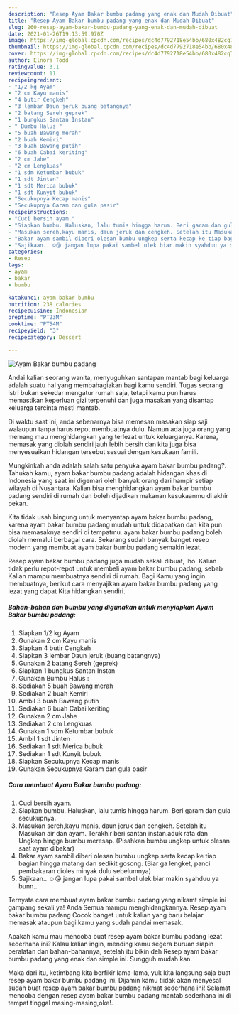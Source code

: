 ```yaml
---
description: "Resep Ayam Bakar bumbu padang yang enak dan Mudah Dibuat"
title: "Resep Ayam Bakar bumbu padang yang enak dan Mudah Dibuat"
slug: 260-resep-ayam-bakar-bumbu-padang-yang-enak-dan-mudah-dibuat
date: 2021-01-26T19:13:59.970Z
image: https://img-global.cpcdn.com/recipes/dc4d7792718e54bb/680x482cq70/ayam-bakar-bumbu-padang-foto-resep-utama.jpg
thumbnail: https://img-global.cpcdn.com/recipes/dc4d7792718e54bb/680x482cq70/ayam-bakar-bumbu-padang-foto-resep-utama.jpg
cover: https://img-global.cpcdn.com/recipes/dc4d7792718e54bb/680x482cq70/ayam-bakar-bumbu-padang-foto-resep-utama.jpg
author: Elnora Todd
ratingvalue: 3.1
reviewcount: 11
recipeingredient:
- "1/2 kg Ayam"
- "2 cm Kayu manis"
- "4 butir Cengkeh"
- "3 lembar Daun jeruk buang batangnya"
- "2 batang Sereh geprek"
- "1 bungkus Santan Instan"
- " Bumbu Halus "
- "5 buah Bawang merah"
- "2 buah Kemiri"
- "3 buah Bawang putih"
- "6 buah Cabai keriting"
- "2 cm Jahe"
- "2 cm Lengkuas"
- "1 sdm Ketumbar bubuk"
- "1 sdt Jinten"
- "1 sdt Merica bubuk"
- "1 sdt Kunyit bubuk"
- "Secukupnya Kecap manis"
- "Secukupnya Garam dan gula pasir"
recipeinstructions:
- "Cuci bersih ayam."
- "Siapkan bumbu. Haluskan, lalu tumis hingga harum. Beri garam dan gula secukupnya."
- "Masukan sereh,kayu manis, daun jeruk dan cengkeh. Setelah itu Masukan air dan ayam. Terakhir beri santan instan.aduk rata dan Ungkep hingga bumbu meresap. (Pisahkan bumbu ungkep untuk olesan saat ayam dibakar)"
- "Bakar ayam sambil diberi olesan bumbu ungkep serta kecap ke tiap bagian hingga matang dan sedikit gosong. (Biar ga lengket, panci pembakaran dioles minyak dulu sebelumnya)"
- "Sajikaan.. ☺😘 jangan lupa pakai sambel ulek biar makin syahduu ya bunn.."
categories:
- Resep
tags:
- ayam
- bakar
- bumbu

katakunci: ayam bakar bumbu 
nutrition: 238 calories
recipecuisine: Indonesian
preptime: "PT23M"
cooktime: "PT54M"
recipeyield: "3"
recipecategory: Dessert

---
```



![Ayam Bakar bumbu padang](https://img-global.cpcdn.com/recipes/dc4d7792718e54bb/680x482cq70/ayam-bakar-bumbu-padang-foto-resep-utama.jpg)

Andai kalian seorang wanita, menyuguhkan santapan mantab bagi keluarga adalah suatu hal yang membahagiakan bagi kamu sendiri. Tugas seorang istri bukan sekedar mengatur rumah saja, tetapi kamu pun harus memastikan keperluan gizi terpenuhi dan juga masakan yang disantap keluarga tercinta mesti mantab.

Di waktu  saat ini, anda sebenarnya bisa memesan masakan siap saji walaupun tanpa harus repot membuatnya dulu. Namun ada juga orang yang memang mau menghidangkan yang terlezat untuk keluarganya. Karena, memasak yang diolah sendiri jauh lebih bersih dan kita juga bisa menyesuaikan hidangan tersebut sesuai dengan kesukaan famili. 



Mungkinkah anda adalah salah satu penyuka ayam bakar bumbu padang?. Tahukah kamu, ayam bakar bumbu padang adalah hidangan khas di Indonesia yang saat ini digemari oleh banyak orang dari hampir setiap wilayah di Nusantara. Kalian bisa menghidangkan ayam bakar bumbu padang sendiri di rumah dan boleh dijadikan makanan kesukaanmu di akhir pekan.

Kita tidak usah bingung untuk menyantap ayam bakar bumbu padang, karena ayam bakar bumbu padang mudah untuk didapatkan dan kita pun bisa memasaknya sendiri di tempatmu. ayam bakar bumbu padang boleh diolah memalui berbagai cara. Sekarang sudah banyak banget resep modern yang membuat ayam bakar bumbu padang semakin lezat.

Resep ayam bakar bumbu padang juga mudah sekali dibuat, lho. Kalian tidak perlu repot-repot untuk membeli ayam bakar bumbu padang, sebab Kalian mampu membuatnya sendiri di rumah. Bagi Kamu yang ingin membuatnya, berikut cara menyajikan ayam bakar bumbu padang yang lezat yang dapat Kita hidangkan sendiri.

<!--inarticleads1-->

##### Bahan-bahan dan bumbu yang digunakan untuk menyiapkan Ayam Bakar bumbu padang:

1. Siapkan 1/2 kg Ayam
1. Gunakan 2 cm Kayu manis
1. Siapkan 4 butir Cengkeh
1. Siapkan 3 lembar Daun jeruk (buang batangnya)
1. Gunakan 2 batang Sereh (geprek)
1. Siapkan 1 bungkus Santan Instan
1. Gunakan  Bumbu Halus :
1. Sediakan 5 buah Bawang merah
1. Sediakan 2 buah Kemiri
1. Ambil 3 buah Bawang putih
1. Sediakan 6 buah Cabai keriting
1. Gunakan 2 cm Jahe
1. Sediakan 2 cm Lengkuas
1. Gunakan 1 sdm Ketumbar bubuk
1. Ambil 1 sdt Jinten
1. Sediakan 1 sdt Merica bubuk
1. Sediakan 1 sdt Kunyit bubuk
1. Siapkan Secukupnya Kecap manis
1. Gunakan Secukupnya Garam dan gula pasir




<!--inarticleads2-->

##### Cara membuat Ayam Bakar bumbu padang:

1. Cuci bersih ayam.
1. Siapkan bumbu. Haluskan, lalu tumis hingga harum. Beri garam dan gula secukupnya.
1. Masukan sereh,kayu manis, daun jeruk dan cengkeh. Setelah itu Masukan air dan ayam. Terakhir beri santan instan.aduk rata dan Ungkep hingga bumbu meresap. (Pisahkan bumbu ungkep untuk olesan saat ayam dibakar)
1. Bakar ayam sambil diberi olesan bumbu ungkep serta kecap ke tiap bagian hingga matang dan sedikit gosong. (Biar ga lengket, panci pembakaran dioles minyak dulu sebelumnya)
1. Sajikaan.. ☺😘 jangan lupa pakai sambel ulek biar makin syahduu ya bunn..




Ternyata cara membuat ayam bakar bumbu padang yang nikamt simple ini gampang sekali ya! Anda Semua mampu menghidangkannya. Resep ayam bakar bumbu padang Cocok banget untuk kalian yang baru belajar memasak ataupun bagi kamu yang sudah pandai memasak.

Apakah kamu mau mencoba buat resep ayam bakar bumbu padang lezat sederhana ini? Kalau kalian ingin, mending kamu segera buruan siapin peralatan dan bahan-bahannya, setelah itu bikin deh Resep ayam bakar bumbu padang yang enak dan simple ini. Sungguh mudah kan. 

Maka dari itu, ketimbang kita berfikir lama-lama, yuk kita langsung saja buat resep ayam bakar bumbu padang ini. Dijamin kamu tiidak akan menyesal sudah buat resep ayam bakar bumbu padang nikmat sederhana ini! Selamat mencoba dengan resep ayam bakar bumbu padang mantab sederhana ini di tempat tinggal masing-masing,oke!.

